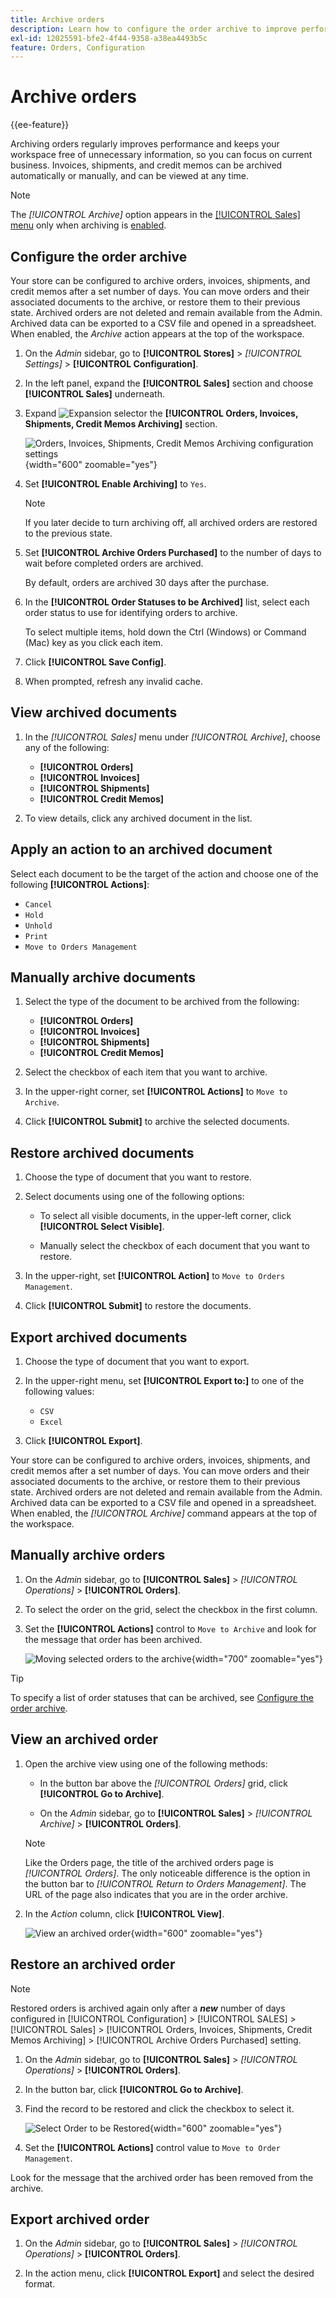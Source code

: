 ```yaml
---
title: Archive orders
description: Learn how to configure the order archive to improve performance and streamline Commerce for your organization.
exl-id: 12025591-bfe2-4f44-9358-a38ea4493b5c
feature: Orders, Configuration
---
```

# Archive orders

{{ee-feature}}

Archiving orders regularly improves performance and keeps your workspace free of unnecessary information, so you can focus on current business. Invoices, shipments, and credit memos can be archived automatically or manually, and can be viewed at any time.

>[!NOTE]
>
>The _[!UICONTROL Archive]_ option appears in the [[!UICONTROL Sales] menu](sales-menu.md) only when archiving is [enabled](../configuration-reference/sales/sales.md).

## Configure the order archive

Your store can be configured to archive orders, invoices, shipments, and credit memos after a set number of days. You can move orders and their associated documents to the archive, or restore them to their previous state. Archived orders are not deleted and remain available from the Admin. Archived data can be exported to a CSV file and opened in a spreadsheet. When enabled, the _Archive_ action appears at the top of the workspace.

1. On the _Admin_ sidebar, go to **[!UICONTROL Stores]** > _[!UICONTROL Settings]_ > **[!UICONTROL Configuration]**.

1. In the left panel, expand the **[!UICONTROL Sales]** section and choose **[!UICONTROL Sales]** underneath.

1. Expand ![Expansion selector](../assets/icon-display-expand.png) the **[!UICONTROL Orders, Invoices, Shipments, Credit Memos Archiving]** section.

   ![Orders, Invoices, Shipments, Credit Memos Archiving configuration settings](../configuration-reference/sales/assets/sales-orders-invoices-shipments-credit-memos-archiving.png){width="600" zoomable="yes"}

1. Set **[!UICONTROL Enable Archiving]** to `Yes`.

   >[!NOTE]
   >
   >If you later decide to turn archiving off, all archived orders are restored to the previous state.

1. Set **[!UICONTROL Archive Orders Purchased]** to the number of days to wait before completed orders are archived.

   By default, orders are archived 30 days after the purchase.

1. In the **[!UICONTROL Order Statuses to be Archived]** list, select each order status to use for identifying orders to archive. 

   To select multiple items, hold down the Ctrl (Windows) or Command (Mac) key as you click each item.

1. Click **[!UICONTROL Save Config]**.

1. When prompted, refresh any invalid cache.

## View archived documents

1. In the _[!UICONTROL Sales]_ menu under _[!UICONTROL Archive]_, choose any of the following:

   - **[!UICONTROL Orders]**
   - **[!UICONTROL Invoices]**
   - **[!UICONTROL Shipments]**
   - **[!UICONTROL Credit Memos]**

1. To view details, click any archived document in the list.

## Apply an action to an archived document

Select each document to be the target of the action and choose one of the following **[!UICONTROL Actions]**:

- `Cancel`
- `Hold`
- `Unhold`
- `Print`
- `Move to Orders Management`

## Manually archive documents

1. Select the type of the document to be archived from the following:

   - **[!UICONTROL Orders]**
   - **[!UICONTROL Invoices]**
   - **[!UICONTROL Shipments]**
   - **[!UICONTROL Credit Memos]**

1. Select the checkbox of each item that you want to archive.

1. In the upper-right corner, set **[!UICONTROL Actions]** to `Move to Archive`.

1. Click **[!UICONTROL Submit]** to archive the selected documents.

## Restore archived documents

1. Choose the type of document that you want to restore.

1. Select documents using one of the following options:

   - To select all visible documents, in the upper-left corner, click **[!UICONTROL Select Visible]**.

   - Manually select the checkbox of each document that you want to restore.

1. In the upper-right, set **[!UICONTROL Action]** to `Move to Orders Management`.

1. Click **[!UICONTROL Submit]** to restore the documents.

## Export archived documents

1. Choose the type of document that you want to export.

1. In the upper-right menu, set **[!UICONTROL Export to:]** to one of the following values:

   - `CSV`
   - `Excel`

1. Click **[!UICONTROL Export]**.

Your store can be configured to archive orders, invoices, shipments, and credit memos after a set number of days. You can move orders and their associated documents to the archive, or restore them to their previous state. Archived orders are not deleted and remain available from the Admin. Archived data can be exported to a CSV file and opened in a spreadsheet. When enabled, the _[!UICONTROL Archive]_ command appears at the top of the workspace.

## Manually archive orders

1. On the _Admin_ sidebar, go to **[!UICONTROL Sales]** > _[!UICONTROL Operations]_ > **[!UICONTROL Orders]**.

1. To select the order on the grid, select the checkbox in the first column.

1. Set the **[!UICONTROL Actions]** control to `Move to Archive` and look for the message that order has been archived.

   ![Moving selected orders to the archive ](./assets/order-move-to-archive.png){width="700" zoomable="yes"}

>[!TIP]
>
>To specify a list of order statuses that can be archived, see [Configure the order archive](#configure-the-order-archive).

## View an archived order

1. Open the archive view using one of the following methods:

    - In the button bar above the _[!UICONTROL Orders]_ grid, click **[!UICONTROL Go to Archive]**.

    - On the _Admin_ sidebar, go to **[!UICONTROL Sales]** > _[!UICONTROL Archive]_ > **[!UICONTROL Orders]**.

   >[!NOTE]
   >
   >Like the Orders page, the title of the archived orders page is _[!UICONTROL Orders]_. The only noticeable difference is the option in the button bar to _[!UICONTROL Return to Orders Management]_. The URL of the page also indicates that you are in the order archive.

1. In the _Action_ column, click **[!UICONTROL View]**.

   ![View an archived order](./assets/order-archived-view.png){width="600" zoomable="yes"}

## Restore an archived order

>[!NOTE]
>
>Restored orders is archived again only after a _**new**_ number of days configured in [!UICONTROL Configuration] > [!UICONTROL SALES] > [!UICONTROL Sales] > [!UICONTROL Orders, Invoices, Shipments, Credit Memos Archiving] > [!UICONTROL Archive Orders Purchased] setting.

1. On the _Admin_ sidebar, go to **[!UICONTROL Sales]** > _[!UICONTROL Operations]_ > **[!UICONTROL Orders]**.

1. In the button bar, click **[!UICONTROL Go to Archive]**.

1. Find the record to be restored and click the checkbox to select it.

   ![Select Order to be Restored](./assets/order-archived-select-to-restore.png){width="600" zoomable="yes"}

1. Set the **[!UICONTROL Actions]** control value to `Move to Order Management`.

 Look for the message that the archived order has been removed from the archive.

## Export archived order

1. On the _Admin_ sidebar, go to **[!UICONTROL Sales]** > _[!UICONTROL Operations]_ > **[!UICONTROL Orders]**.

1. In the action menu, click **[!UICONTROL Export]** and select the desired format.
